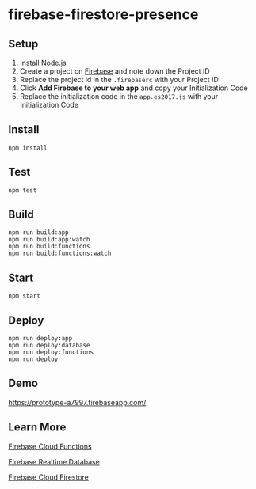 # firebase-firestore-presence

## Setup
1. Install [Node.js](https://nodejs.org/en/download/)
2. Create a project on [Firebase](https://console.firebase.google.com/) and note down the Project ID
3. Replace the project id in the `.firebaserc` with your Project ID
4. Click **Add Firebase to your web app** and copy your Initialization Code
5. Replace the initialization code in the `app.es2017.js` with your Initialization Code

## Install
```
npm install
```

## Test
```
npm test
```

## Build
```
npm run build:app
npm run build:app:watch
npm run build:functions
npm run build:functions:watch
```

## Start
```
npm start
```

## Deploy
```
npm run deploy:app
npm run deploy:database
npm run deploy:functions
npm run deploy
```

## Demo
https://prototype-a7997.firebaseapp.com/

## Learn More

[Firebase Cloud Functions](https://firebase.google.com/docs/functions/)

[Firebase Realtime Database](https://firebase.google.com/docs/database/)

[Firebase Cloud Firestore](https://firebase.google.com/docs/firestore/)
